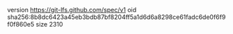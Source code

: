version https://git-lfs.github.com/spec/v1
oid sha256:8b8dc6423a45eb3bdb87bf8204ff5a1d6d6a8298ce61fadc6de0f6f9f0f860e5
size 2310
